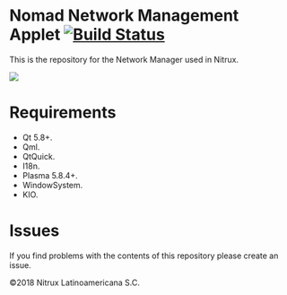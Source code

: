 # Nomad Network Management Applet [![Build Status](https://travis-ci.org/nomad-desktop/nomad-networkmanagement-applet.svg?branch=master)](https://travis-ci.org/nomad-desktop/nomad-networkmanagement-applet)

This is the repository for the Network Manager used in Nitrux.

![](https://i.imgur.com/NdmVw4x.png)

# Requirements
- Qt 5.8+.
- Qml.
- QtQuick.
- I18n.
- Plasma 5.8.4+.
- WindowSystem.
- KIO.

# Issues
If you find problems with the contents of this repository please create an issue.

©2018 Nitrux Latinoamericana S.C.
